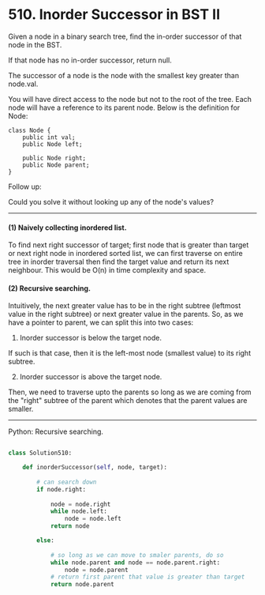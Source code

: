 # 510. Inorder Successor in BST II

Given a node in a binary search tree, find the in-order successor of that node
in the BST.

If that node has no in-order successor, return null.

The successor of a node is the node with the smallest key greater than
node.val.

You will have direct access to the node but not to the root of the tree. Each
node will have a reference to its parent node. Below is the definition for
Node:

```
class Node {
    public int val;
    public Node left;

    public Node right;
    public Node parent;
}
```
 

Follow up:

Could you solve it without looking up any of the node's values?

---

#### (1) Naively collecting inordered list.

To find next right successor of target; first node that is greater than target
or next right node in inordered sorted list, we can first traverse on entire
tree in inorder traversal then find the target value and return its next
neighbour. This would be O(n) in time complexity and space.

#### (2) Recursive searching.

Intuitively, the next greater value has to be in the right subtree (leftmost
value in the right subtree) or next greater value in the parents. So, as we
have a pointer to parent, we can split this into two cases:

1. Inorder successor is below the target node.

If such is that case, then it is the left-most node (smallest value) to its
right subtree.

2. Inorder successor is above the target node.

Then, we need to traverse upto the parents so long as we are coming from the
"right" subtree of the parent which denotes that the parent values are smaller.

---

Python: Recursive searching.

```python

class Solution510:

    def inorderSuccessor(self, node, target):
        
        # can search down
        if node.right:
            
            node = node.right
            while node.left:
                node = node.left
            return node

        else:
            
            # so long as we can move to smaler parents, do so
            while node.parent and node == node.parent.right:
                node = node.parent
            # return first parent that value is greater than target
            return node.parent
```

